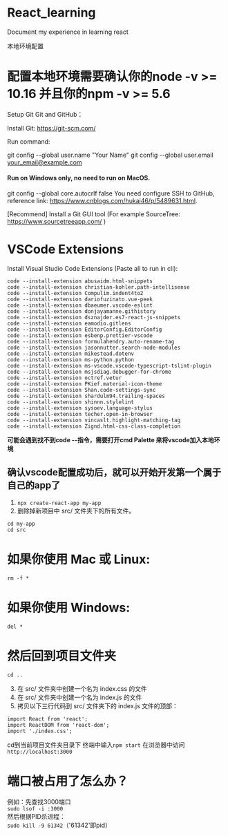 # React_learning
Document my experience in learning react

<link herf = "https://zh-hans.reactjs.org/tutorial/tutorial.html#setup-option-2-local-development-environment">本地环境配置</link>

# 配置本地环境需要确认你的node -v >= 10.16 并且你的npm -v >= 5.6

Setup Git
Git and GitHub：

Install Git: https://git-scm.com/

Run command:

git config --global user.name "Your Name"
git config --global user.email your_email@example.com
#### Run on Windows only, no need to run on MacOS.
git config --global core.autocrlf false
You need configure SSH to GitHub, reference link: https://www.cnblogs.com/hukai46/p/5489631.html.

[Recommend] Install a Git GUI tool (For example SourceTree: https://www.sourcetreeapp.com/ )


# VSCode Extensions
Install Visual Studio Code Extensions (Paste all to run in cli):
```
code --install-extension abusaidm.html-snippets  
code --install-extension christian-kohler.path-intellisense  
code --install-extension Compulim.indent4to2  
code --install-extension dariofuzinato.vue-peek  
code --install-extension dbaeumer.vscode-eslint  
code --install-extension donjayamanne.githistory  
code --install-extension dsznajder.es7-react-js-snippets  
code --install-extension eamodio.gitlens  
code --install-extension EditorConfig.EditorConfig  
code --install-extension esbenp.prettier-vscode  
code --install-extension formulahendry.auto-rename-tag  
code --install-extension jasonnutter.search-node-modules  
code --install-extension mikestead.dotenv  
code --install-extension ms-python.python  
code --install-extension ms-vscode.vscode-typescript-tslint-plugin  
code --install-extension msjsdiag.debugger-for-chrome  
code --install-extension octref.vetur  
code --install-extension PKief.material-icon-theme  
code --install-extension Shan.code-settings-sync  
code --install-extension shardulm94.trailing-spaces  
code --install-extension shinnn.stylelint  
code --install-extension sysoev.language-stylus  
code --install-extension techer.open-in-browser  
code --install-extension vincaslt.highlight-matching-tag  
code --install-extension Zignd.html-css-class-completion  
```
**可能会遇到找不到code --指令，需要打开cmd Palette 来将vscode加入本地环境**

## 确认vscode配置成功后，就可以开始开发第一个属于自己的app了  
1. `npx create-react-app my-app`  
2. 删除掉新项目中 src/ 文件夹下的所有文件。  
```
cd my-app
cd src
```
# 如果你使用 Mac 或 Linux:
```
rm -f *
```
# 如果你使用 Windows:
```
del *
```
# 然后回到项目文件夹
```
cd ..  
```
3. 在 src/ 文件夹中创建一个名为 index.css 的文件
4. 在 src/ 文件夹中创建一个名为 index.js 的文件
5. 拷贝以下三行代码到 src/ 文件夹下的 index.js 文件的顶部：
``` 
import React from 'react';  
import ReactDOM from 'react-dom';  
import './index.css';  
```

cd到当前项目文件夹目录下  终端中输入`npm start`
在浏览器中访问`http://localhost:3000`


# 端口被占用了怎么办？
例如：先查找3000端口  
` sudo lsof -i :3000 `  
然后根据PID杀进程：  
` sudo kill -9 61342 `（'61342'即pid）